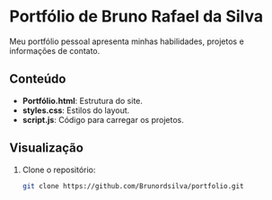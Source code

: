# Portfólio de Bruno Rafael da Silva

Meu portfólio pessoal apresenta minhas habilidades, projetos e informações de contato.

## Conteúdo

- **Portfólio.html**: Estrutura do site.
- **styles.css**: Estilos do layout.
- **script.js**: Código para carregar os projetos.

## Visualização

1. Clone o repositório:
   ```bash
   git clone https://github.com/Brunordsilva/portfolio.git
